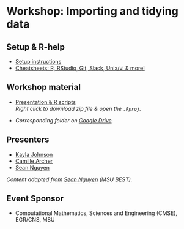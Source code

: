 # Workshop: Importing and tidying data

## Setup & R-help
- [Setup instructions](https://github.com/rladies-eastlansing/meetup-presentations/blob/master/presentations/R_Rstudio_setup_instructions.md)
- [Cheatsheets: R, RStudio, Git, Slack, Unix/vi & more!](https://github.com/rladies-eastlansing/cheatsheets)

## Workshop material
- [Presentation & R scripts](https://github.com/rladies-eastlansing/meetup-presentations/tree/master/presentations/20191007-workshop-tidydata) <br>
_Right click to download zip file & open the `.Rproj`._

- _Corresponding folder on [Google Drive](https://drive.google.com/drive/u/1/folders/14UtEBKVOZaSpmaJ5UQArvidjuwvYdoES)._

## Presenters
- [Kayla Johnson](https://github.com/kaylajohnson)
- [Camille Archer](https://github.com/archerc5)
- [Sean Nguyen](https://github.com/nguyens7)

*Content adapted from [Sean Nguyen](https://github.com/nguyens7/RWorkshop) (MSU BEST).*

## Event Sponsor
- Computational Mathematics, Sciences and Engineering (CMSE), EGR/CNS, MSU
